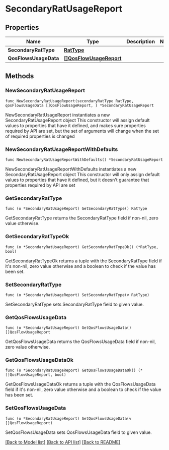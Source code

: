 # SecondaryRatUsageReport

## Properties

Name | Type | Description | Notes
------------ | ------------- | ------------- | -------------
**SecondaryRatType** | [**RatType**](RatType.md) |  | 
**QosFlowsUsageData** | [**[]QosFlowUsageReport**](QosFlowUsageReport.md) |  | 

## Methods

### NewSecondaryRatUsageReport

`func NewSecondaryRatUsageReport(secondaryRatType RatType, qosFlowsUsageData []QosFlowUsageReport, ) *SecondaryRatUsageReport`

NewSecondaryRatUsageReport instantiates a new SecondaryRatUsageReport object
This constructor will assign default values to properties that have it defined,
and makes sure properties required by API are set, but the set of arguments
will change when the set of required properties is changed

### NewSecondaryRatUsageReportWithDefaults

`func NewSecondaryRatUsageReportWithDefaults() *SecondaryRatUsageReport`

NewSecondaryRatUsageReportWithDefaults instantiates a new SecondaryRatUsageReport object
This constructor will only assign default values to properties that have it defined,
but it doesn't guarantee that properties required by API are set

### GetSecondaryRatType

`func (o *SecondaryRatUsageReport) GetSecondaryRatType() RatType`

GetSecondaryRatType returns the SecondaryRatType field if non-nil, zero value otherwise.

### GetSecondaryRatTypeOk

`func (o *SecondaryRatUsageReport) GetSecondaryRatTypeOk() (*RatType, bool)`

GetSecondaryRatTypeOk returns a tuple with the SecondaryRatType field if it's non-nil, zero value otherwise
and a boolean to check if the value has been set.

### SetSecondaryRatType

`func (o *SecondaryRatUsageReport) SetSecondaryRatType(v RatType)`

SetSecondaryRatType sets SecondaryRatType field to given value.


### GetQosFlowsUsageData

`func (o *SecondaryRatUsageReport) GetQosFlowsUsageData() []QosFlowUsageReport`

GetQosFlowsUsageData returns the QosFlowsUsageData field if non-nil, zero value otherwise.

### GetQosFlowsUsageDataOk

`func (o *SecondaryRatUsageReport) GetQosFlowsUsageDataOk() (*[]QosFlowUsageReport, bool)`

GetQosFlowsUsageDataOk returns a tuple with the QosFlowsUsageData field if it's non-nil, zero value otherwise
and a boolean to check if the value has been set.

### SetQosFlowsUsageData

`func (o *SecondaryRatUsageReport) SetQosFlowsUsageData(v []QosFlowUsageReport)`

SetQosFlowsUsageData sets QosFlowsUsageData field to given value.



[[Back to Model list]](../README.md#documentation-for-models) [[Back to API list]](../README.md#documentation-for-api-endpoints) [[Back to README]](../README.md)


